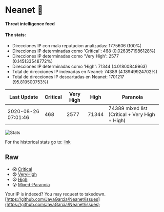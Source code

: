 # Neanet :hocho:
#### Threat intelligence feed
#### The stats:

- Direcciones IP con mala reputacion analizadas: 1775606 (100%)
- Direcciones IP determinadas como 'Critical':  468 (0.0263571986128%)
- Direcciones IP determinadas como 'Very High':  2577 (0.145133548772%)
- Direcciones IP determinadas como 'High':  71344 (4.01800849963)
- Total de direcciones IP indexadas en Neanet:  74389 (4.18949924702%)
- Total de direcciones IP descartadas en Neanet:  1701217 (95.810500753%)

| Last Update | Critical | Very High | High | Paranoia |
| --- | --- | --- | --- | --- |
| 2020-08-26 07:01:46 | 468 | 2577 | 71344 | 74389 mixed list (Critical + Very High + High)|

![Stats](https://docs.google.com/spreadsheets/d/e/2PACX-1vSnaNMIXVabIpDJjufMlzH7poXnshF3mgd8Is1g9ytUEzVsP5my4Trn8f-xkoLLQ38xpL3HtmUexLo6/pubchart?oid=501124687&format=image)

For the historical stats go to: [link](/stats.csv)
## Raw
- :scream: [Critical](https://raw.githubusercontent.com/JavaGarcia/Neanet/master/blacklists/neanet_critical.txt)
- :fearful: [VeryHigh](https://raw.githubusercontent.com/JavaGarcia/Neanet/master/blacklists/neanet_veryHigh.txtt)
- :frowning: [High](https://raw.githubusercontent.com/JavaGarcia/Neanet/master/blacklists/neanet_high.txt)
- :dizzy_face: [Mixed-Paranoia](https://raw.githubusercontent.com/JavaGarcia/Neanet/master/blacklists/neanet_all.txt)


Your IP is indexed? You may request to takedown. [https://github.com/JavaGarcia/Neanet/issues](https://github.com/JavaGarcia/Neanet/issues)






































































































































































































































































































































































































































































